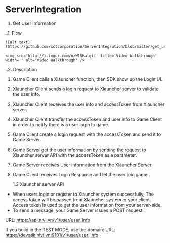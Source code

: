# ServerIntegration

1. Get User Information

..1. Flow
	
	![alt text](https://github.com/xctcorporation/ServerIntegration/blob/master/get_user_info.png)
	
	<img src='http://i.imgur.com/nzW1SHa.gif' title='Video Walkthrough' width='' alt='Video Walkthrough' />
	
	
..2. Description 

1. Game Client calls a Xlauncher function, then SDK show up the Login UI.

2. Xlauncher Client sends a login request to Xlauncher server to validate the user info.

3. Xlauncher Client  receives the user info and accessToken from Xlauncher server.

4. Xlauncher Client transfer the accessToken and user info to Game Client in order to notify there is a user login to game.

5. Game Client create a login request with the accessToken and send it to Game Server.

6. Game Server get the user information by sending the request to Xlauncher server API with the accessToken as a parameter.

7. Game Server receives User information from the Xlauncher Server.
8. Game Client receives Login Response and let the user join game.

	1.3 Xlauncher server API
- When users login or register to Xlauncher system successfully, The access token will be passed from Xlauncher system to your client. Access token is used to get the user information from your server-side.  
- To send a message, your Game Server issues a POST request.

URL: https://api.nivi.vn/v1/user/user_info

If you build in the TEST MODE, use the domain:
URL: https://devsdk.nivi.vn:9101/v1/user/user_info	
